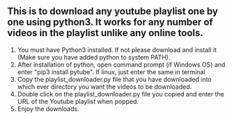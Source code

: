 This is to download any youtube playlist one by one using python3. It works for any number of videos in the playlist unlike any online tools.
--------------------------------------------------------------------------------------------------------------------------------------------

1. You must have Python3 installed. If not please download and install it (Make sure you have added python to system PATH).
2. After installation  of python, open command prompt (if Windows OS) and enter "pip3 install pytube". If linux, just enter the same in terminal
3. Copy the playlist_downloader.py file that you have downloaded into which ever directory you want the videos to be downloaded.
4. Double click on the playlist_downloader.py file you copied and enter the URL of the Youtube playlist when popped.
5. Enjoy the downloads.
